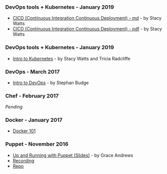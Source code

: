 ### DevOps tools + Kubernetes - January 2019
- [CICD (Continuous Integration Continuous Deployment) - md](../devops-study-nights/2019_09_11_wwcode_pdx_devops-study-night.md) - by Stacy Watts
- [CICD (Continuous Integration Continuous Deployment) - pdf](../devops-study-nights/2019_09_11_wwcode_pdx_devops-study-night.pdf) - by Stacy Watts

### DevOps tools + Kubernetes - January 2019
- [Intro to Kubernetes](../devops-study-nights/January_2019_wwcode_pdx_devops_study_night.pdf) - by Stacy Watts and Tricia Radcliffe

### DevOps - March 2017
- [Intro to DevOps](https://github.com/wwcodeportland/study-nights/blob/master/devops-study-nights/stephanx-intro-to-devops/introtodevops.txt) - by Stephan Budge

### Chef - February 2017
*Pending*

### Docker - January 2017
- [Docker 101](https://github.com/wwcodeportland/study-nights/tree/master/devops-study-nights/docker101)

### Puppet - November 2016
- [Up and Running with Puppet (Slides)](http://www.slideshare.net/PuppetLabs/puppetconf-2016-up-and-running-with-puppet-enterprise-in-45-minutes-or-less-grace-andrews-puppet) - by Grace Andrews
- [Recording](https://www.youtube.com/watch?v=nEET13c6dqo)
- [Repo](https://github.com/Grace-Andrews/upandrun)

